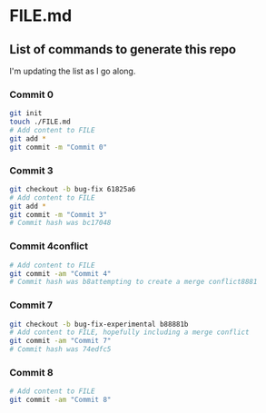 # FILE.md

## List of commands to generate this repo

I'm updating the list as I go along.

### Commit 0

```sh
git init
touch ./FILE.md
# Add content to FILE
git add *
git commit -m "Commit 0"
```

### Commit 3

```sh
git checkout -b bug-fix 61825a6
# Add content to FILE
git add *
git commit -m "Commit 3"
# Commit hash was bc17048
```

### Commit 4conflict

```sh
# Add content to FILE
git commit -am "Commit 4"
# Commit hash was b8attempting to create a merge conflict8881
```

### Commit 7

```sh
git checkout -b bug-fix-experimental b88881b
# Add content to FILE, hopefully including a merge conflict
git commit -am "Commit 7"
# Commit hash was 74edfc5
```

### Commit 8

```sh
# Add content to FILE
git commit -am "Commit 8"
```

